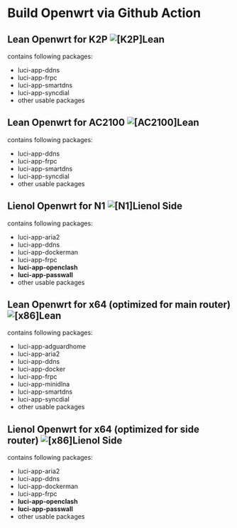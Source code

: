 # Build Openwrt via Github Action

## Lean Openwrt for K2P ![[K2P]Lean](https://github.com/Apocalypsor/Actions-Openwrt-Custom/workflows/%5BK2P%5DLean/badge.svg)

contains following packages:

+ luci-app-ddns
+ luci-app-frpc
+ luci-app-smartdns
+ luci-app-syncdial
+ other usable packages

## Lean Openwrt for AC2100 ![[AC2100]Lean](https://github.com/Apocalypsor/Actions-Openwrt-Custom/workflows/%5BAC2100%5DLean/badge.svg)

contains following packages:

+ luci-app-ddns
+ luci-app-frpc
+ luci-app-smartdns
+ luci-app-syncdial
+ other usable packages

## Lienol Openwrt for N1 ![[N1]Lienol Side](https://github.com/Apocalypsor/Actions-Openwrt-Custom/workflows/%5BN1%5DLienol%20Side/badge.svg)

contains following packages:

+ luci-app-aria2
+ luci-app-ddns
+ luci-app-dockerman
+ luci-app-frpc
+ **luci-app-openclash**
+ **luci-app-passwall**
+ other usable packages

## Lean Openwrt for x64 (optimized for main router) ![[x86]Lean](https://github.com/Apocalypsor/Actions-Openwrt-Custom/workflows/%5Bx86%5DLean/badge.svg)

contains following packages:

+ luci-app-adguardhome
+ luci-app-aria2
+ luci-app-ddns
+ luci-app-docker
+ luci-app-frpc
+ luci-app-minidlna
+ luci-app-smartdns
+ luci-app-syncdial
+ other usable packages

## Lienol Openwrt for x64 (optimized for side router) ![[x86]Lienol Side](https://github.com/Apocalypsor/Actions-Openwrt-Custom/workflows/%5Bx86%5DLienol%20Side/badge.svg)

contains following packages:

+ luci-app-aria2
+ luci-app-ddns
+ luci-app-dockerman
+ luci-app-frpc
+ **luci-app-openclash**
+ **luci-app-passwall**
+ other usable packages
